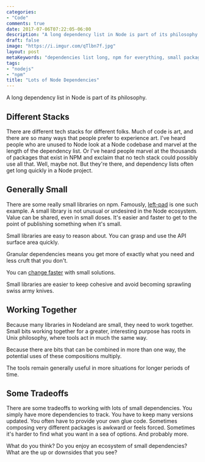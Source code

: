 ```yaml
---
categories:
- "Code"
comments: true
date: 2017-07-06T07:22:05-06:00
description: "A long dependency list in Node is part of its philosophy."
draft: false
image: "https://i.imgur.com/qTlbn7f.jpg"
layout: post
metaKeywords: "dependencies list long, npm for everything, small packages, npm publish, nodejs, npm"
tags:
- "nodejs"
- "npm"
title: "Lots of Node Dependencies"
---
```


A long dependency list in Node is part of its philosophy.

<!--more-->

## Different Stacks

There are different tech stacks for different folks.  Much of code is art, and there are so many ways that people prefer to experience art.  I've heard people who are unused to Node look at a Node codebase and marvel at the length of the dependency list.  Or I've heard people marvel at the thousands of packages that exist in NPM and exclaim that no tech stack could possibly use all that.  Well, maybe not.  But they're there, and dependency lists often get long quickly in a Node project.  

## Generally Small

There are some really small libraries on npm.  Famously, [left-pad](https://www.npmjs.com/package/left-pad) is one such example.  A small library is not unusual or undesired in the Node ecosystem.  Value can be shared, even in small doses.  It's easier and faster to get to the point of publishing something when it's small.

Small libraries are easy to reason about.  You can grasp and use the API surface area quickly.  

Granular dependencies means you get more of exactly what you need and less cruft that you don't.

You can [change faster](/post/speed-small-solutions/) with small solutions.

Small libraries are easier to keep cohesive and avoid becoming sprawling swiss army knives.

## Working Together

Because many libraries in Nodeland are small, they need to work together.  Small bits working together for a greater, interesting purpose has roots in Unix philosophy, where tools act in much the same way.

Because there are bits that can be combined in more than one way, the potential uses of these compositions multiply.  

The tools remain generally useful in more situations for longer periods of time.

## Some Tradeoffs

There are some tradeoffs to working with lots of small dependencies.  You simply have more dependencies to track.  You have to keep many versions updated.  You often have to provide your own glue code.  Sometimes composing very different packages is awkward or feels forced.  Sometimes it's harder to find what you want in a sea of options.  And probably more.

What do you think?  Do you enjoy an ecosystem of small dependencies?  What are the up or downsides that you see?



